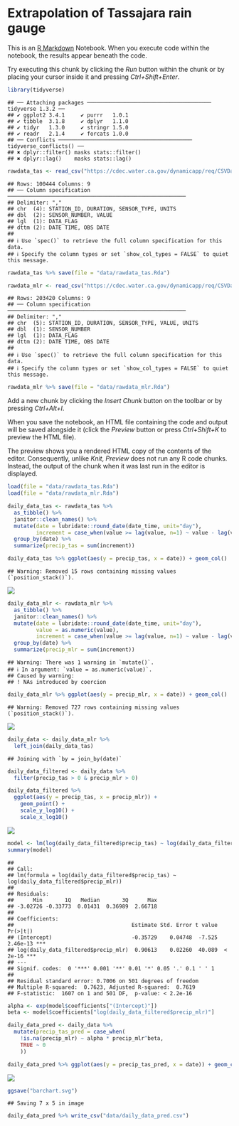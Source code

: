 Extrapolation of Tassajara rain gauge
================

This is an [R Markdown](http://rmarkdown.rstudio.com) Notebook. When you
execute code within the notebook, the results appear beneath the code.

Try executing this chunk by clicking the *Run* button within the chunk
or by placing your cursor inside it and pressing *Ctrl+Shift+Enter*.

``` r
library(tidyverse)
```

    ## ── Attaching packages ─────────────────────────────────────── tidyverse 1.3.2 ──
    ## ✔ ggplot2 3.4.1     ✔ purrr   1.0.1
    ## ✔ tibble  3.1.8     ✔ dplyr   1.1.0
    ## ✔ tidyr   1.3.0     ✔ stringr 1.5.0
    ## ✔ readr   2.1.4     ✔ forcats 1.0.0
    ## ── Conflicts ────────────────────────────────────────── tidyverse_conflicts() ──
    ## ✖ dplyr::filter() masks stats::filter()
    ## ✖ dplyr::lag()    masks stats::lag()

``` r
rawdata_tas <- read_csv("https://cdec.water.ca.gov/dynamicapp/req/CSVDataServlet?Stations=TAS&SensorNums=16&dur_code=E&Start=1900-01-01&End=2023-02-16")
```

    ## Rows: 100444 Columns: 9
    ## ── Column specification ────────────────────────────────────────────────────────
    ## Delimiter: ","
    ## chr  (4): STATION_ID, DURATION, SENSOR_TYPE, UNITS
    ## dbl  (2): SENSOR_NUMBER, VALUE
    ## lgl  (1): DATA_FLAG
    ## dttm (2): DATE TIME, OBS DATE
    ## 
    ## ℹ Use `spec()` to retrieve the full column specification for this data.
    ## ℹ Specify the column types or set `show_col_types = FALSE` to quiet this message.

``` r
rawdata_tas %>% save(file = "data/rawdata_tas.Rda")

rawdata_mlr <- read_csv("https://cdec.water.ca.gov/dynamicapp/req/CSVDataServlet?Stations=MLR&SensorNums=2&dur_code=H&Start=1900-01-01&End=2023-02-16")
```

    ## Rows: 203420 Columns: 9
    ## ── Column specification ────────────────────────────────────────────────────────
    ## Delimiter: ","
    ## chr  (5): STATION_ID, DURATION, SENSOR_TYPE, VALUE, UNITS
    ## dbl  (1): SENSOR_NUMBER
    ## lgl  (1): DATA_FLAG
    ## dttm (2): DATE TIME, OBS DATE
    ## 
    ## ℹ Use `spec()` to retrieve the full column specification for this data.
    ## ℹ Specify the column types or set `show_col_types = FALSE` to quiet this message.

``` r
rawdata_mlr %>% save(file = "data/rawdata_mlr.Rda")
```

Add a new chunk by clicking the *Insert Chunk* button on the toolbar or
by pressing *Ctrl+Alt+I*.

When you save the notebook, an HTML file containing the code and output
will be saved alongside it (click the *Preview* button or press
*Ctrl+Shift+K* to preview the HTML file).

The preview shows you a rendered HTML copy of the contents of the
editor. Consequently, unlike *Knit*, *Preview* does not run any R code
chunks. Instead, the output of the chunk when it was last run in the
editor is displayed.

``` r
load(file = "data/rawdata_tas.Rda")
load(file = "data/rawdata_mlr.Rda")

daily_data_tas <- rawdata_tas %>%
  as_tibble() %>%
  janitor::clean_names() %>% 
  mutate(date = lubridate::round_date(date_time, unit="day"),
         increment = case_when(value >= lag(value, n=1) ~ value - lag(value, n=1))) %>%
  group_by(date) %>%
  summarize(precip_tas = sum(increment))

daily_data_tas %>% ggplot(aes(y = precip_tas, x = date)) + geom_col()
```

    ## Warning: Removed 15 rows containing missing values (`position_stack()`).

![](tassajara_precip_files/figure-gfm/unnamed-chunk-3-1.png)<!-- -->

``` r
daily_data_mlr <- rawdata_mlr %>% 
  as_tibble() %>%
  janitor::clean_names() %>% 
  mutate(date = lubridate::round_date(date_time, unit="day"),
         value = as.numeric(value),
         increment = case_when(value >= lag(value, n=1) ~ value - lag(value, n=1))) %>%
  group_by(date) %>%
  summarize(precip_mlr = sum(increment))
```

    ## Warning: There was 1 warning in `mutate()`.
    ## ℹ In argument: `value = as.numeric(value)`.
    ## Caused by warning:
    ## ! NAs introduced by coercion

``` r
daily_data_mlr %>% ggplot(aes(y = precip_mlr, x = date)) + geom_col()
```

    ## Warning: Removed 727 rows containing missing values (`position_stack()`).

![](tassajara_precip_files/figure-gfm/unnamed-chunk-3-2.png)<!-- -->

``` r
daily_data <- daily_data_mlr %>% 
  left_join(daily_data_tas) 
```

    ## Joining with `by = join_by(date)`

``` r
daily_data_filtered <- daily_data %>%
  filter(precip_tas > 0 & precip_mlr > 0)

daily_data_filtered %>% 
  ggplot(aes(y = precip_tas, x = precip_mlr)) +
    geom_point() +
    scale_y_log10() +
    scale_x_log10()
```

![](tassajara_precip_files/figure-gfm/unnamed-chunk-4-1.png)<!-- -->

``` r
model <- lm(log(daily_data_filtered$precip_tas) ~ log(daily_data_filtered$precip_mlr))
summary(model)
```

    ## 
    ## Call:
    ## lm(formula = log(daily_data_filtered$precip_tas) ~ log(daily_data_filtered$precip_mlr))
    ## 
    ## Residuals:
    ##      Min       1Q   Median       3Q      Max 
    ## -3.02726 -0.33773  0.01431  0.36989  2.66718 
    ## 
    ## Coefficients:
    ##                                     Estimate Std. Error t value Pr(>|t|)    
    ## (Intercept)                         -0.35729    0.04748  -7.525 2.46e-13 ***
    ## log(daily_data_filtered$precip_mlr)  0.90613    0.02260  40.089  < 2e-16 ***
    ## ---
    ## Signif. codes:  0 '***' 0.001 '**' 0.01 '*' 0.05 '.' 0.1 ' ' 1
    ## 
    ## Residual standard error: 0.7006 on 501 degrees of freedom
    ## Multiple R-squared:  0.7623, Adjusted R-squared:  0.7619 
    ## F-statistic:  1607 on 1 and 501 DF,  p-value: < 2.2e-16

``` r
alpha <- exp(model$coefficients["(Intercept)"])
beta <- model$coefficients["log(daily_data_filtered$precip_mlr)"]

daily_data_pred <- daily_data %>% 
  mutate(precip_tas_pred = case_when(
    !is.na(precip_mlr) ~ alpha * precip_mlr^beta, 
    TRUE ~ 0
    ))

daily_data_pred %>% ggplot(aes(y = precip_tas_pred, x = date)) + geom_col() + theme_classic()
```

![](tassajara_precip_files/figure-gfm/unnamed-chunk-4-2.png)<!-- -->

``` r
ggsave("barchart.svg")
```

    ## Saving 7 x 5 in image

``` r
daily_data_pred %>% write_csv("data/daily_data_pred.csv")
```
